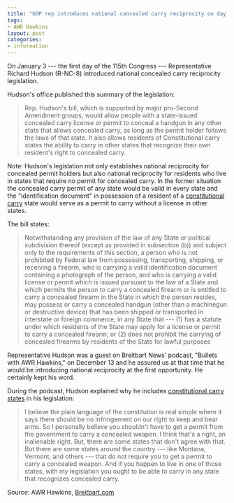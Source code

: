 ```yaml
---
title: "GOP rep introduces national concealed carry reciprocity on day one of new congress"
tags:
- AWR Hawkins
layout: post
categories:
- information
---
```


On January 3 --- the first day of the 115th Congress --- Representative Richard Hudson (R-NC-8) introduced national concealed carry reciprocity legislation.

Hudson's office published this summary of the legislation:

> Rep. Hudson's bill, which is supported by major pro-Second Amendment groups, would allow people with a state-issued concealed carry license or permit to conceal a handgun in any other state that allows concealed carry, as long as the permit holder follows the laws of that state. It also allows residents of Constitutional carry states the ability to carry in other states that recognize their own resident's right to concealed carry.

Note: Hudson's legislation not only establishes national reciprocity for concealed permit holders but also national reciprocity for residents who live in states that require no permit for concealed carry. In the former situation the concealed carry permit of any state would be valid in every state and the "identification document" in possession of a resident of a [constitutional carry](/permitless-carry-states.html) state would serve as a permit to carry without a license in other states.

The bill states:

> Notwithstanding any provision of the law of any State or political subdivision thereof (except as provided in subsection (b)) and subject only to the requirements of this section, a person who is not prohibited by Federal law from possessing, transporting, shipping, or receiving a firearm, who is carrying a valid identification document containing a photograph of the person, and who is carrying a valid license or permit which is issued pursuant to the law of a State and which permits the person to carry a concealed firearm or is entitled to carry a concealed firearm in the State in which the person resides, may possess or carry a concealed handgun (other than a machinegun or destructive device) that has been shipped or transported in interstate or foreign commerce, in any State that --- (1) has a statute under which residents of the State may apply for a license or permit to carry a concealed firearm; or (2) does not prohibit the carrying of concealed firearms by residents of the State for lawful purposes

Representative Hudson was a guest on Breitbart News' podcast, "Bullets with AWR Hawkins," on December 13 and he assured us at that time that he would be introducing national reciprocity at the first opportunity. He certainly kept his word.

During the podcast, Hudson explained why he includes [constitutional carry states](/permitless-carry-states.html) in his legislation:

> I believe the plain language of the constitution is real simple where it says there should be no infringement on our right to keep and bear arms. So I personally believe you shouldn't have to get a permit from the government to carry a concealed weapon. I think that's a right, an inalienable right. But, there are some states that don't agree with that. But there are some states around the country --- like Montana, Vermont, and others --- that do not require you to get a permit to carry a concealed weapon. And if you happen to live in one of those states, with my legislation you ought to be able to carry in any state that recognizes concealed carry.

Source: AWR Hawkins, [Breitbart.com](https://www.breitbart.com/2nd-amendment/2017/01/03/gop-rep-introduces-national-concealed-carry-reciprocity-day-one-new-congress/)
